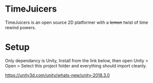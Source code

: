 # TimeJuicers

TimeJuicers is an open source 2D platformer with a ~~lemon~~ twist of time rewind powers. 

# Setup

Only dependancy is Unity, Install from the link below, then open Unity > Open > Select this project folder and everything should import cleanly.

https://unity3d.com/unity/whats-new/unity-2018.3.0

